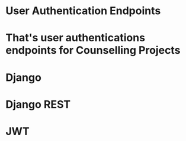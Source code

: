 # User Authentication Endpoints

# That's user authentications endpoints for Counselling Projects

# Django
# Django REST 
# JWT
